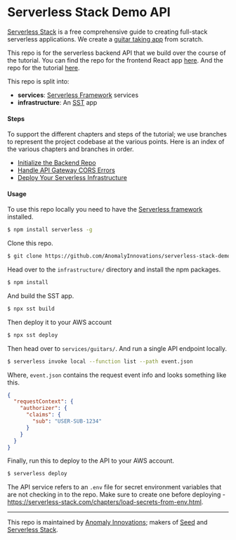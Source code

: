 # Serverless Stack Demo API

[Serverless Stack](http://serverless-stack.com) is a free comprehensive guide to creating full-stack serverless applications. We create a [guitar taking app](http://demo2.serverless-stack.com) from scratch.

This repo is for the serverless backend API that we build over the course of the tutorial. You can find the repo for the frontend React app [here](https://github.com/AnomalyInnovations/serverless-stack-demo-client). And the repo for the tutorial [here](https://github.com/AnomalyInnovations/serverless-stack-com).

This repo is split into:

- **services**: [Serverless Framework](https://github.com/serverless/serverless) services
- **infrastructure**: An [SST](https://github.com/serverless-stack/serverless-stack) app

#### Steps

To support the different chapters and steps of the tutorial; we use branches to represent the project codebase at the various points. Here is an index of the various chapters and branches in order.

- [Initialize the Backend Repo](../../tree/initialize-the-backend-repo)
- [Handle API Gateway CORS Errors](../../tree/handle-api-gateway-cors-errors)
- [Deploy Your Serverless Infrastructure](../../tree/deploy-your-serverless-infrastructure)

#### Usage

To use this repo locally you need to have the [Serverless framework](https://serverless.com) installed.

```bash
$ npm install serverless -g
```

Clone this repo.

```bash
$ git clone https://github.com/AnomalyInnovations/serverless-stack-demo-api
```

Head over to the `infrastructure/` directory and install the npm packages.

```bash
$ npm install
```

And build the SST app.

```bash
$ npx sst build
```

Then deploy it to your AWS account

```bash
$ npx sst deploy
```

Then head over to `services/guitars/`. And run a single API endpoint locally.

```bash
$ serverless invoke local --function list --path event.json
```

Where, `event.json` contains the request event info and looks something like this.

```json
{
  "requestContext": {
    "authorizer": {
      "claims": {
        "sub": "USER-SUB-1234"
      }
    }
  }
}
```

Finally, run this to deploy to the API to your AWS account.

```bash
$ serverless deploy
```

The API service refers to an `.env` file for secret environment variables that are not checking in to the repo. Make sure to create one before deploying - https://serverless-stack.com/chapters/load-secrets-from-env.html.

---

This repo is maintained by [Anomaly Innovations](https://anoma.ly); makers of [Seed](https://seed.run) and [Serverless Stack](https://serverless-stack.com).

[email]: mailto:contact@anoma.ly
